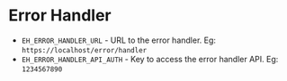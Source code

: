 # Error Handler

- `EH_ERROR_HANDLER_URL` - URL to the error handler. Eg: `https://localhost/error/handler`
- `EH_ERROR_HANDLER_API_AUTH` - Key to access the error handler API. Eg: `1234567890`